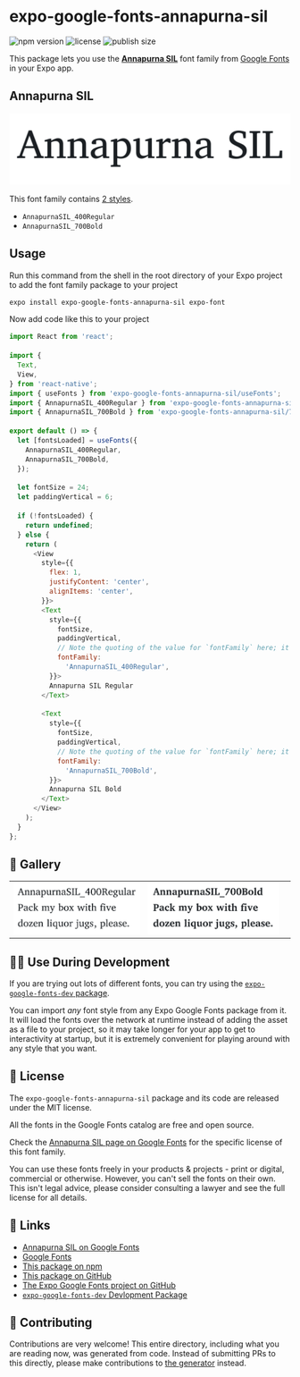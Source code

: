 # expo-google-fonts-annapurna-sil

![npm version](https://flat.badgen.net/npm/v/expo-google-fonts-annapurna-sil)
![license](https://flat.badgen.net/github/license/expo/google-fonts)
![publish size](https://flat.badgen.net/packagephobia/install/expo-google-fonts-annapurna-sil)

This package lets you use the [**Annapurna SIL**](https://fonts.google.com/specimen/Annapurna+SIL) font family from [Google Fonts](https://fonts.google.com/) in your Expo app.

## Annapurna SIL

![Annapurna SIL](./font-family.png)

This font family contains [2 styles](#-gallery).

- `AnnapurnaSIL_400Regular`
- `AnnapurnaSIL_700Bold`

## Usage

Run this command from the shell in the root directory of your Expo project to add the font family package to your project
```sh
expo install expo-google-fonts-annapurna-sil expo-font
```

Now add code like this to your project
```js
import React from 'react';

import {
  Text,
  View,
} from 'react-native';
import { useFonts } from 'expo-google-fonts-annapurna-sil/useFonts';
import { AnnapurnaSIL_400Regular } from 'expo-google-fonts-annapurna-sil/400Regular';
import { AnnapurnaSIL_700Bold } from 'expo-google-fonts-annapurna-sil/700Bold';

export default () => {
  let [fontsLoaded] = useFonts({
    AnnapurnaSIL_400Regular,
    AnnapurnaSIL_700Bold,
  });

  let fontSize = 24;
  let paddingVertical = 6;

  if (!fontsLoaded) {
    return undefined;
  } else {
    return (
      <View
        style={{
          flex: 1,
          justifyContent: 'center',
          alignItems: 'center',
        }}>
        <Text
          style={{
            fontSize,
            paddingVertical,
            // Note the quoting of the value for `fontFamily` here; it expects a string!
            fontFamily:
              'AnnapurnaSIL_400Regular',
          }}>
          Annapurna SIL Regular
        </Text>

        <Text
          style={{
            fontSize,
            paddingVertical,
            // Note the quoting of the value for `fontFamily` here; it expects a string!
            fontFamily:
              'AnnapurnaSIL_700Bold',
          }}>
          Annapurna SIL Bold
        </Text>
      </View>
    );
  }
};

```

## 🔡 Gallery


||||
|-|-|-|
|![AnnapurnaSIL_400Regular](.//400Regular/AnnapurnaSIL_400Regular.ttf.png)|![AnnapurnaSIL_700Bold](.//700Bold/AnnapurnaSIL_700Bold.ttf.png)|||


## 👩‍💻 Use During Development

If you are trying out lots of different fonts, you can try using the [`expo-google-fonts-dev` package](https://github.com/freeboub/google-fonts/tree/master/font-packages/dev#readme).

You can import *any* font style from any Expo Google Fonts package from it. It will load the fonts
over the network at runtime instead of adding the asset as a file to your project, so it may take longer
for your app to get to interactivity at startup, but it is extremely convenient
for playing around with any style that you want.

## 📖 License

The `expo-google-fonts-annapurna-sil` package and its code are released under the MIT license.

All the fonts in the Google Fonts catalog are free and open source.

Check the [Annapurna SIL page on Google Fonts](https://fonts.google.com/specimen/Annapurna+SIL) for the specific license of this font family.

You can use these fonts freely in your products & projects - print or digital, commercial or otherwise. However, you can't sell the fonts on their own. This isn't legal advice, please consider consulting a lawyer and see the full license for all details.

## 🔗 Links

- [Annapurna SIL on Google Fonts](https://fonts.google.com/specimen/Annapurna+SIL)
- [Google Fonts](https://fonts.google.com/)
- [This package on npm](https://www.npmjs.com/package/expo-google-fonts-annapurna-sil)
- [This package on GitHub](https://github.com/freeboub/google-fonts/tree/master/font-packages/annapurna-sil)
- [The Expo Google Fonts project on GitHub](https://github.com/freeboub/google-fonts)
- [`expo-google-fonts-dev` Devlopment Package](https://github.com/freeboub/google-fonts/tree/master/font-packages/dev)

## 🤝 Contributing

Contributions are very welcome! This entire directory, including what you are reading now, was generated from code. Instead of submitting PRs to this directly, please make contributions to [the generator](https://github.com/freeboub/google-fonts/tree/master/packages/generator) instead.
